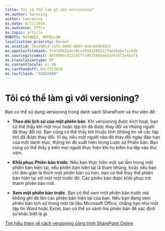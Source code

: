 ```yaml
---
title: Tôi có thể làm gì với versioning?
ms.author: toresing
author: tomresing
ms.date: 6/21/2018
ms.audience: ITPro
ms.topic: article
ROBOTS: NOINDEX, NOFOLLOW
localization_priority: Normal
ms.assetid: 36c890c4-cafc-4409-8887-4a5c039692e3
ms.openlocfilehash: 5f47dbb2b4cc8ce2959318011174eddabefacbd5
ms.sourcegitcommit: 9d78905c512192ffc4675468abd2efc5f2e4baf4
ms.translationtype: MT
ms.contentlocale: vi-VN
ms.lasthandoff: 04/23/2019
ms.locfileid: "32422988"
---
```

# <a name="what-can-i-do-with-versioning"></a>Tôi có thể làm gì với versioning?

Bạn có thể sử dụng versioning trong danh sách SharePoint và thư viện để:
  
- **Theo dõi lịch sử của một phiên bản**. Khi versioning được kích hoạt, bạn có thể thấy khi một mục hoặc tập tin đã được thay đổi và những người đã thay đổi nó. Bạn cũng có thể thấy khi thuộc tính (thông tin về các tập tin) đã được thay đổi. Ví dụ, nếu một người nào đó thay đổi ngày đáo hạn của một danh mục, thông tin đó xuất hiện trong Lược sử Phiên bản. Bạn cũng có thể thấy ý kiến mọi người thực hiện khi họ kiểm tra tệp vào thư viện. 
    
- **Khôi phục Phiên bản trước**. Nếu bạn thực hiện một sai lầm trong một phiên bản hiện tại, nếu phiên bản hiện tại là tham nhũng, hoặc nếu bạn chỉ đơn giản là thích một phiên bản cũ hơn, bạn có thể thay thế phiên bản hiện tại với một một trước đó. Các phiên bản được khôi phục trở thành phiên bản mới. 
    
- **Xem một phiên bản trước**. Bạn có thể xem một phiên bản trước mà không ghi đè lên các phiên bản hiện tại của bạn. Nếu bạn đang xem phiên bản lịch sử trong một tài liệu Microsoft Office, chẳng hạn như một tập tin Word hoặc Excel, bạn có thể so sánh hai phiên bản để xác định sự khác biệt là gì. 
    
[Tìm hiểu thêm về cách versioning công trình SharePoint Online](https://go.microsoft.com/fwlink/?linkid=875710)
  

